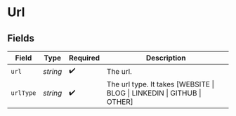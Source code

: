# Url


## Fields

| Field                                                               | Type                                                                | Required                                                            | Description                                                         |
| ------------------------------------------------------------------- | ------------------------------------------------------------------- | ------------------------------------------------------------------- | ------------------------------------------------------------------- |
| `url`                                                               | *string*                                                            | :heavy_check_mark:                                                  | The url.                                                            |
| `urlType`                                                           | *string*                                                            | :heavy_check_mark:                                                  | The url type. It takes [WEBSITE \| BLOG \| LINKEDIN \| GITHUB \| OTHER] |